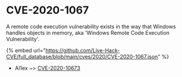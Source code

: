 # CVE-2020-1067

A remote code execution vulnerability exists in the way that Windows handles objects in memory, aka 'Windows Remote Code Execution Vulnerability'.

{% embed url="https://github.com/Live-Hack-CVE/full_database/blob/main/cves/2020/CVE-2020-1067.json" %}


* Al1ex ~> [CVE-2020-10673](https://zeste.alice-snow.ru/2020/database/cve-2020-1067/cve-2020-10673-al1ex)